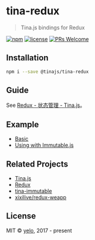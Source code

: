 # tina-redux
> Tina.js bindings for Redux

[![npm](https://img.shields.io/npm/v/@tinajs/tina-redux.svg?style=flat-square)](https://www.npmjs.com/package/@tinajs/tina-redux)
[![license](https://img.shields.io/github/license/tinajs/tina-redux.svg?style=flat-square)](./LICENSE)
[![PRs Welcome](https://img.shields.io/badge/PRs-welcome-brightgreen.svg?style=flat-square)](http://makeapullrequest.com)

## Installation
```bash
npm i --save @tinajs/tina-redux
```

## Guide
See [Redux - 状态管理 - Tina.js](https://tina.js.org/#/guide/state-management?id=redux)。

## Example
- [Basic](example/readme.md)
- [Using with Immutable.js](https://github.com/tinajs/tina-examples/blob/master/packages/todomvc-lite-redux-immutable)


## Related Projects
- [Tina.js](https://github.com/tinajs/tina)
- [Redux](https://redux.js.org/)
- [tina-immutable](https://github.com/tinajs/tina-immutable)
- [xixilive/redux-weapp](https://github.com/xixilive/redux-weapp)

## License
MIT &copy; [yelo](https://github.com/tinajs), 2017 - present
